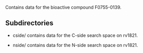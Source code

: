 Contains data for the bioactive compound F0755-0139.

## Subdirectories

- cside/ contains data for the C-side search space on rv1821.

- nside/ contains data for the N-side search space on rv1821.

